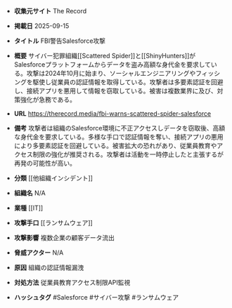 - **収集元サイト**
The Record

- **掲載日**
2025-09-15

- **タイトル**
FBI警告Salesforce攻撃

- **概要**
サイバー犯罪組織[[Scattered Spider]]と[[ShinyHunters]]がSalesforceプラットフォームからデータを盗み高額な身代金を要求している。攻撃は2024年10月に始まり、ソーシャルエンジニアリングやフィッシングを駆使し従業員の認証情報を取得している。攻撃者は多要素認証を回避し、接続アプリを悪用して情報を窃取している。被害は複数業界に及び、対策強化が急務である。

- **URL**
https://therecord.media/fbi-warns-scattered-spider-salesforce

- **備考**
攻撃者は組織のSalesforce環境に不正アクセスしデータを窃取後、高額な身代金を要求している。多様な手口で認証情報を奪い、接続アプリの悪用により多要素認証を回避している。被害拡大の恐れがあり、従業員教育やアクセス制限の強化が推奨される。攻撃者は活動を一時停止したと主張するが再発の可能性が高い。

- **分類**
[[他組織インシデント]]

- **組織名**
N/A

- **業種**
[[IT]]

- **攻撃手口**
[[ランサムウェア]]

- **攻撃影響**
複数企業の顧客データ流出

- **脅威アクター**
N/A

- **原因**
組織の認証情報漏洩

- **対処方法**
従業員教育アクセス制限API監視

- **ハッシュタグ**
#Salesforce #サイバー攻撃 #ランサムウェア
